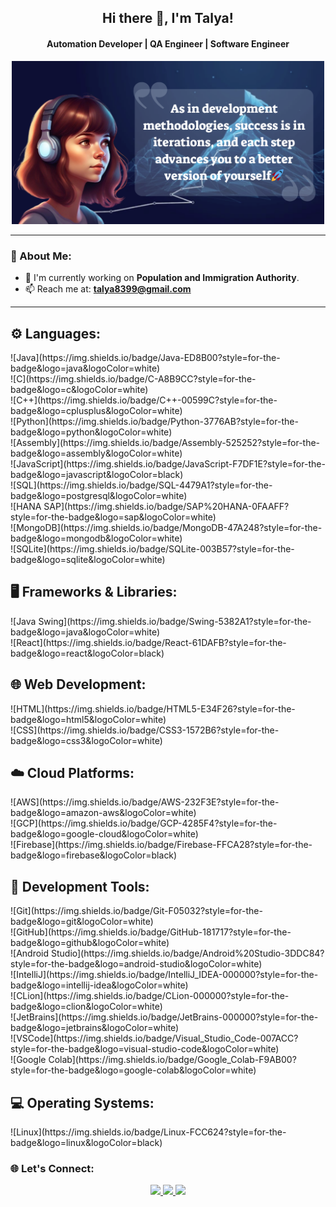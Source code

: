 <h2 align="center">Hi there 👋, I'm Talya!</h2>
<h4 align="center">Automation Developer | QA Engineer | Software Engineer</h4>

<p align="center">
  <img src="https://github.com/Talya2003/Talya2003/blob/main/%D7%94%D7%95%D7%A1%D7%A3%20%D7%9B%D7%95%D7%AA%D7%A8%D7%AA.png" width="500" />
</p>

---

### 🚀 About Me:
- 🔭 I'm currently working on **Population and Immigration Authority**.
- 📫 Reach me at: **[talya8399@gmail.com](mailto:talya8399@gmail.com)**
---

<style>
.tooltip {
  position: relative;
  display: inline-block;
  cursor: pointer;
}

.tooltip .tooltiptext {
  visibility: hidden;
  width: 120px;
  background-color: black;
  color: #fff;
  text-align: center;
  border-radius: 5px;
  padding: 5px;
  position: absolute;
  z-index: 1;
  bottom: 125%; /* Position the tooltip above the text */
  left: 50%;
  margin-left: -60px; /* Center the tooltip */
  opacity: 0;
  transition: opacity 0.3s;
}

.tooltip:hover .tooltiptext {
  visibility: visible;
  opacity: 1;
}
</style>

## ⚙️ Languages:
<span class="tooltip">
  ![Java](https://img.shields.io/badge/Java-ED8B00?style=for-the-badge&logo=java&logoColor=white)
  <span class="tooltiptext">Java</span>
</span>
<span class="tooltip">
  ![C](https://img.shields.io/badge/C-A8B9CC?style=for-the-badge&logo=c&logoColor=white)
  <span class="tooltiptext">C</span>
</span>
<span class="tooltip">
  ![C++](https://img.shields.io/badge/C++-00599C?style=for-the-badge&logo=cplusplus&logoColor=white)
  <span class="tooltiptext">C++</span>
</span>
<span class="tooltip">
  ![Python](https://img.shields.io/badge/Python-3776AB?style=for-the-badge&logo=python&logoColor=white)
  <span class="tooltiptext">Python</span>
</span>
<span class="tooltip">
  ![Assembly](https://img.shields.io/badge/Assembly-525252?style=for-the-badge&logo=assembly&logoColor=white)
  <span class="tooltiptext">Assembly</span>
</span>
<span class="tooltip">
  ![JavaScript](https://img.shields.io/badge/JavaScript-F7DF1E?style=for-the-badge&logo=javascript&logoColor=black)
  <span class="tooltiptext">JavaScript</span>
</span>
<span class="tooltip">
  ![SQL](https://img.shields.io/badge/SQL-4479A1?style=for-the-badge&logo=postgresql&logoColor=white)
  <span class="tooltiptext">SQL</span>
</span>
<span class="tooltip">
  ![HANA SAP](https://img.shields.io/badge/SAP%20HANA-0FAAFF?style=for-the-badge&logo=sap&logoColor=white)
  <span class="tooltiptext">HANA SAP</span>
</span>
<span class="tooltip">
  ![MongoDB](https://img.shields.io/badge/MongoDB-47A248?style=for-the-badge&logo=mongodb&logoColor=white)
  <span class="tooltiptext">MongoDB</span>
</span>
<span class="tooltip">
  ![SQLite](https://img.shields.io/badge/SQLite-003B57?style=for-the-badge&logo=sqlite&logoColor=white)
  <span class="tooltiptext">SQLite</span>
</span>

## 🖥️ Frameworks & Libraries:
<span class="tooltip">
  ![Java Swing](https://img.shields.io/badge/Swing-5382A1?style=for-the-badge&logo=java&logoColor=white)
  <span class="tooltiptext">Java Swing</span>
</span>
<span class="tooltip">
  ![React](https://img.shields.io/badge/React-61DAFB?style=for-the-badge&logo=react&logoColor=black)
  <span class="tooltiptext">React</span>
</span>

## 🌐 Web Development:
<span class="tooltip">
  ![HTML](https://img.shields.io/badge/HTML5-E34F26?style=for-the-badge&logo=html5&logoColor=white)
  <span class="tooltiptext">HTML5</span>
</span>
<span class="tooltip">
  ![CSS](https://img.shields.io/badge/CSS3-1572B6?style=for-the-badge&logo=css3&logoColor=white)
  <span class="tooltiptext">CSS3</span>
</span>

## ☁️ Cloud Platforms:
<span class="tooltip">
  ![AWS](https://img.shields.io/badge/AWS-232F3E?style=for-the-badge&logo=amazon-aws&logoColor=white)
  <span class="tooltiptext">AWS</span>
</span>
<span class="tooltip">
  ![GCP](https://img.shields.io/badge/GCP-4285F4?style=for-the-badge&logo=google-cloud&logoColor=white)
  <span class="tooltiptext">GCP</span>
</span>
<span class="tooltip">
  ![Firebase](https://img.shields.io/badge/Firebase-FFCA28?style=for-the-badge&logo=firebase&logoColor=black)
  <span class="tooltiptext">Firebase</span>
</span>

## 🔧 Development Tools:
<span class="tooltip">
  ![Git](https://img.shields.io/badge/Git-F05032?style=for-the-badge&logo=git&logoColor=white)
  <span class="tooltiptext">Git</span>
</span>
<span class="tooltip">
  ![GitHub](https://img.shields.io/badge/GitHub-181717?style=for-the-badge&logo=github&logoColor=white)
  <span class="tooltiptext">GitHub</span>
</span>
<span class="tooltip">
  ![Android Studio](https://img.shields.io/badge/Android%20Studio-3DDC84?style=for-the-badge&logo=android-studio&logoColor=white)
  <span class="tooltiptext">Android Studio</span>
</span>
<span class="tooltip">
  ![IntelliJ](https://img.shields.io/badge/IntelliJ_IDEA-000000?style=for-the-badge&logo=intellij-idea&logoColor=white)
  <span class="tooltiptext">IntelliJ IDEA</span>
</span>
<span class="tooltip">
  ![CLion](https://img.shields.io/badge/CLion-000000?style=for-the-badge&logo=clion&logoColor=white)
  <span class="tooltiptext">CLion</span>
</span>
<span class="tooltip">
  ![JetBrains](https://img.shields.io/badge/JetBrains-000000?style=for-the-badge&logo=jetbrains&logoColor=white)
  <span class="tooltiptext">JetBrains</span>
</span>
<span class="tooltip">
  ![VSCode](https://img.shields.io/badge/Visual_Studio_Code-007ACC?style=for-the-badge&logo=visual-studio-code&logoColor=white)
  <span class="tooltiptext">Visual Studio Code</span>
</span>
<span class="tooltip">
  ![Google Colab](https://img.shields.io/badge/Google_Colab-F9AB00?style=for-the-badge&logo=google-colab&logoColor=white)
  <span class="tooltiptext">Google Colab</span>
</span>

## 💻 Operating Systems:
<span class="tooltip">
  ![Linux](https://img.shields.io/badge/Linux-FCC624?style=for-the-badge&logo=linux&logoColor=black)
  <span class="tooltiptext">Linux</span>
</span>



### 🌐 Let's Connect:
<p align="center">
  <a href="https://linkedin.com/in/YourLinkedInProfile" target="_blank">
    <img src="https://img.shields.io/badge/-LinkedIn-0077B5?style=for-the-badge&logo=linkedin"/>
  </a>
  <a href="https://github.com/Talya2003" target="_blank">
    <img src="https://img.shields.io/badge/-GitHub-333?style=for-the-badge&logo=github"/>
  </a>
  <a href="mailto:YourEmail@example.com">
    <img src="https://img.shields.io/badge/-Email-D14836?style=for-the-badge&logo=gmail&logoColor=white"/>
  </a>
</p>
